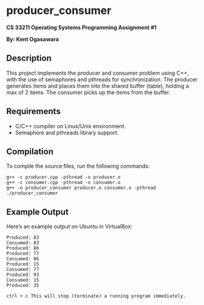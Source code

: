 # producer_consumer
**CS 33211 Operating Systems Programming Assignment #1**

**By: Kent Ogasawara**


## Description
This project implements the producer and consumer problem using C++, with the use of semaphores and pthreads for synchronization. The producer generates items and places them into the shared buffer (table), holding a max of 2 items. The consumer picks up the items from the buffer.

## Requirements
- C/C++ compiler on Linux/Unix environment.
- Semaphore and pthreads library support.

## Compilation

To compile the source files, run the following commands:

    g++ -c producer.cpp -pthread -o producer.o
    g++ -c consumer.cpp -pthread -o consumer.o
    g++ -o producer_consumer producer.o consumer.o -pthread
    ./producer_consumer

## Example Output
Here’s an example output on Ubuntu in VirtualBox:

    Produced: 83
    Consumed: 83
    Produced: 86
    Produced: 77
    Consumed: 86
    Produced: 15
    Consumed: 77
    Produced: 93
    Consumed: 15
    Produced: 35

    ctrl + c This will stop (terminate) a running program immediately.

